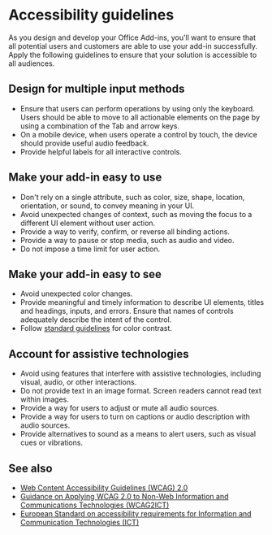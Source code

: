 # Accessibility guidelines

As you design and develop your Office Add-ins, you'll want to ensure that all potential users and customers are able to use your add-in successfully. Apply the following guidelines to ensure that your solution is accessible to all audiences.

## Design for multiple input methods

- Ensure that users can perform operations by using only the keyboard. Users should be able to move to all actionable elements on the page by using a combination of the Tab and arrow keys.
- On a mobile device, when users operate a control by touch, the device should provide useful audio feedback.
- Provide helpful labels for all interactive controls. 

## Make your add-in easy to use

- Don't rely on a single attribute, such as color, size, shape, location, orientation, or sound, to convey meaning in your UI.
- Avoid unexpected changes of context, such as moving the focus to a different UI element without user action.
- Provide a way to verify, confirm, or reverse all binding actions.
- Provide a way to pause or stop media, such as audio and video.
- Do not impose a time limit for user action.

## Make your add-in easy to see

- Avoid unexpected color changes.
- Provide meaningful and timely information to describe UI elements, titles and headings, inputs, and errors. Ensure that names of controls adequately describe the intent of the control.
- Follow [standard guidelines](https://www.w3.org/TR/UNDERSTANDING-WCAG20/visual-audio-contrast-contrast.html) for color contrast.

## Account for assistive technologies

- Avoid using features that interfere with assistive technologies, including visual, audio, or other interactions.
- Do not provide text in an image format. Screen readers cannot read text within images.
- Provide a way for users to adjust or mute all audio sources.
- Provide a way for users to turn on captions or audio description with audio sources.
- Provide alternatives to sound as a means to alert users, such as visual cues or vibrations.

## See also

- [Web Content Accessibility Guidelines (WCAG) 2.0](https://www.w3.org/TR/wcag2ict/#REF-WCAG20)
- [Guidance on Applying WCAG 2.0 to Non-Web Information and Communications Technologies (WCAG2ICT)](https://www.w3.org/TR/wcag2ict/)
- [European Standard on accessibility requirements for Information and Communication Technologies (ICT)](http://www.etsi.org/deliver/etsi_en/301500_301599/301549/01.00.00_20/en_301549v010000c.pdf) 

